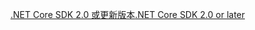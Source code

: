 [<span data-ttu-id="1fd17-101">.NET Core SDK 2.0 或更新版本</span><span class="sxs-lookup"><span data-stu-id="1fd17-101">.NET Core SDK 2.0 or later</span></span>](https://www.microsoft.com/net/download)
